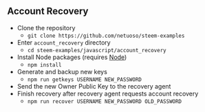 ## Account Recovery
- Clone the repository
	- `git clone https://github.com/netuoso/steem-examples`
- Enter `account_recovery` directory
	- `cd steem-examples/javascript/account_recovery`
- Install Node packages (requires [Node](https://nodejs.org/en/download))
	- `npm install`
- Generate and backup new keys
	- `npm run getkeys USERNAME NEW_PASSWORD`
- Send the new Owner Public Key to the recovery agent
- Finish recovery after recovery agent requests account recovery
	- `npm run recover USERNAME NEW_PASSWORD OLD_PASSWORD`
